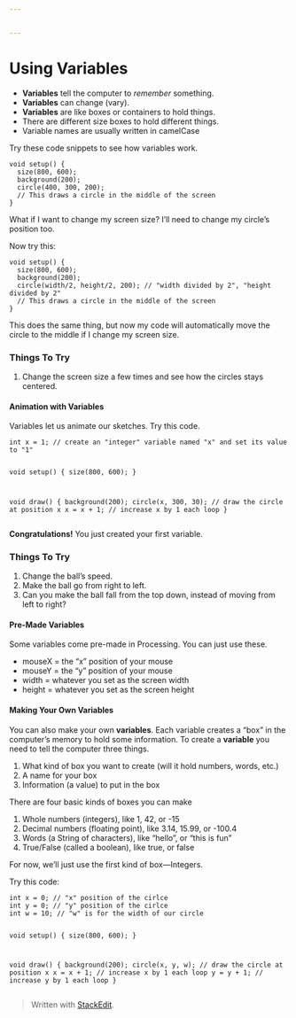```yaml
---


---
```


<h1 id="using-variables">Using Variables</h1>
<ul>
<li><strong>Variables</strong> tell the computer to <em>remember</em> something.</li>
<li><strong>Variables</strong> can change (vary).</li>
<li><strong>Variables</strong> are like boxes or containers to hold things.</li>
<li>There are different size boxes to hold different things.</li>
<li>Variable names are usually written in camelCase</li>
</ul>
<p>Try these code snippets to see how variables work.</p>
<pre><code>void setup() {
  size(800, 600); 
  background(200); 
  circle(400, 300, 200);
  // This draws a circle in the middle of the screen
}
</code></pre>
<p>What if I want to change my screen size? I’ll need to change my circle’s position too.</p>
<p>Now try this:</p>
<pre><code>void setup() {
  size(800, 600); 
  background(200); 
  circle(width/2, height/2, 200); // "width divided by 2", "height divided by 2"
  // This draws a circle in the middle of the screen
}
</code></pre>
<p>This does the same thing, but now my code will automatically move the circle to the middle if I change my screen size.</p>
<h3 id="things-to-try">Things To Try</h3>
<ol>
<li>Change the screen size a few times and see how the circles stays centered.</li>
</ol>
<h4 id="animation-with-variables">Animation with Variables</h4>
<p>Variables let us animate our sketches. Try this code.</p>
<pre><code>int x = 1; // create an "integer" variable named "x" and set its value to "1"

void setup() {
  size(800, 600);
}

void draw() {
  background(200);
  circle(x, 300, 30); // draw the circle at position x
  x = x + 1; // increase x by 1 each loop
}
</code></pre>
<p><strong>Congratulations!</strong> You just created your first variable.</p>
<h3 id="things-to-try-1">Things To Try</h3>
<ol>
<li>Change the ball’s speed.</li>
<li>Make the ball go from right to left.</li>
<li>Can you make the ball fall from the top down, instead of moving from left to right?</li>
</ol>
<h4 id="pre-made-variables">Pre-Made Variables</h4>
<p>Some variables come pre-made in Processing. You can just use these.</p>
<ul>
<li>mouseX = the “x” position of your mouse</li>
<li>mouseY = the “y” position of your mouse</li>
<li>width = whatever you set as the screen width</li>
<li>height  = whatever you set as the screen height</li>
</ul>
<h4 id="making-your-own-variables">Making Your Own Variables</h4>
<p>You can also make your own <strong>variables</strong>. Each variable creates a “box” in the computer’s memory to hold some information. To create a <strong>variable</strong> you need to tell the computer three things.</p>
<ol>
<li>What kind of box you want to create (will it hold numbers, words, etc.)</li>
<li>A name for your box</li>
<li>Information (a value) to put in the box</li>
</ol>
<p>There are four basic kinds of boxes you can make</p>
<ol>
<li>Whole numbers (integers), like 1, 42, or -15</li>
<li>Decimal numbers (floating point), like 3.14, 15.99, or -100.4</li>
<li>Words (a String of characters), like “hello”, or “this is fun”</li>
<li>True/False (called a boolean), like true, or false</li>
</ol>
<p>For now, we’ll just use the first kind of box—Integers.</p>
<p>Try this code:</p>
<pre><code>int x = 0; // "x" position of the cirlce
int y = 0; // "y" position of the cirlce
int w = 10; // "w" is for the width of our circle

void setup() {
  size(800, 600);
}

void draw() {
  background(200);
  circle(x, y, w); // draw the circle at position x
  x = x + 1; // increase x by 1 each loop
  y = y + 1; // increase y by 1 each loop
}
</code></pre>
<blockquote>
<p>Written with <a href="https://stackedit.io/">StackEdit</a>.</p>
</blockquote>

